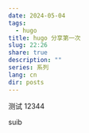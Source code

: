 ```yaml
---
date: 2024-05-04
tags:
  - hugo
title: hugo 分享第一次
slug: 22:26
share: true
description: ""
series: 系列
lang: cn
dir: posts
---
```

测试
12344

suib


